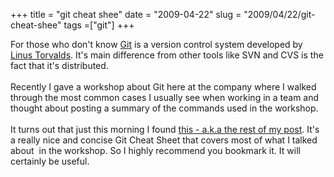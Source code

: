 +++ 
title = "git cheat shee"
date = "2009-04-22"
slug = "2009/04/22/git-cheat-shee"
tags =["git"]
+++

<p>
For those who don't know <a href="http://git-scm.com/" target="_blank">Git</a> is a version control system developed  by <a href="http://en.wikipedia.org/wiki/Linus_Torvalds" target="_blank">Linus Torvalds</a>. It's main difference from other tools like SVN and CVS is the fact that it's distributed.<br><br>Recently I gave a workshop about Git here at the company where I walked through the most common cases I usually see when working in a team and thought about posting a summary of the commands used in the workshop.<br><br>It turns out that just this morning I found <a href="http://ktown.kde.org/~zrusin/git/git-cheat-sheet-medium.png">this - a.k.a the rest of my post</a>. It's a really nice and concise Git Cheat Sheet that covers most of what I talked about  in the workshop. So I highly recommend you bookmark it. It will certainly be useful.
</p>

